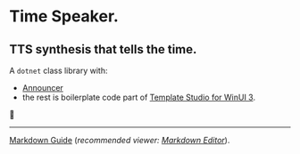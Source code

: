 ﻿# Time Speaker.

## TTS synthesis that tells the time.

A `dotnet` class library with:

- [Announcer](./Services/Announcer.cs)
- the rest is boilerplate code part of [Template Studio for WinUI 3](https://github.com/microsoft/TemplateStudio).

:wheel:

---

[Markdown Guide](https://www.markdownguide.org) (*recommended viewer: [Markdown Editor](https://marketplace.visualstudio.com/items?itemName=MadsKristensen.MarkdownEditor2)*).